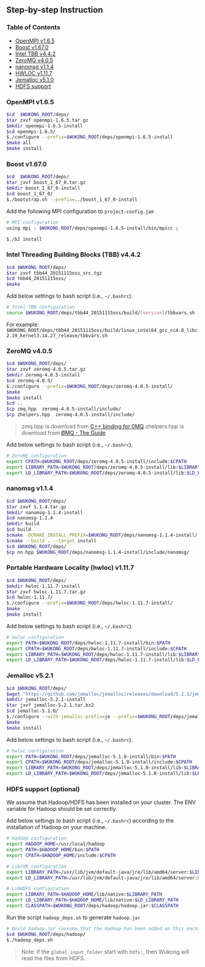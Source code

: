 ## Step-by-step Instruction

### Table of Contents

* [OpenMPI v1.6.5](#openmpi)
* [Boost v1.67.0](#boost)
* [Intel TBB v4.4.2](#tbb)
* [ZeroMQ v4.0.5](#0MQ)
* [nanomsg v1.1.4](#nanomsg)
* [HWLOC v1.11.7](#hwloc)
* [Jemalloc v5.1.0](#jemalloc)
* [HDFS support](#hdfs)

<a name="openmpi"></a>
### OpenMPI v1.6.5

```bash
$cd  $WUKONG_ROOT/deps/
$tar zxvf openmpi-1.6.5.tar.gz
$mkdir openmpi-1.6.5-install
$cd openmpi-1.6.5/
$./configure --prefix=$WUKONG_ROOT/deps/openmpi-1.6.5-install
$make all
$make install
```


<a name="boost"></a>
### Boost v1.67.0

```bash
$cd  $WUKONG_ROOT/deps/
$tar jxvf boost_1_67_0.tar.gz
$mkdir boost_1_67_0-install
$cd boost_1_67_0/
$./bootstrap.sh --prefix=../boost_1_67_0-install
```

Add the following MPI configuration to `project-config.jam`

```bash
# MPI configuration
using mpi : $WUKONG_ROOT/deps/openmpi-1.6.5-install/bin/mpicc ;
```

```bash
$./b2 install
```


<a name="tbb"></a>
### Intel Threading Building Blocks (TBB) v4.4.2

```bash
$cd $WUKONG_ROOT/deps/
$tar zxvf tbb44_20151115oss_src.tgz
$cd tbb44_20151115oss/
$make
```

Add below settings to bash script (i.e., `~/.bashrc`).

```bash
# Intel TBB configuration
source $WUKONG_ROOT/deps/tbb44_20151115oss/build/[version]/tbbvars.sh
```

For example: `$WUKONG_ROOT/deps/tbb44_20151115oss/build/linux_intel64_gcc_cc4.8_libc2.19_kernel3.14.27_release/tbbvars.sh`


<a name="0MQ"></a>
### ZeroMQ v4.0.5

```bash
$cd $WUKONG_ROOT/deps/
$tar zxvf zeromq-4.0.5.tar.gz
$mkdir zeromq-4.0.5-install
$cd zeromq-4.0.5/
$./configure --prefix=$WUKONG_ROOT/deps/zeromq-4.0.5-install/
$make
$make install
$cd ..
$cp zmq.hpp  zeromq-4.0.5-install/include/
$cp zhelpers.hpp  zeromq-4.0.5-install/include/
```

> zmq.hpp is download from [C++ binding for 0MQ](https://github.com/zeromq/cppzmq/blob/master/zmq.hpp)
> zhelpers.hpp is download from [ØMQ - The Guide](https://github.com/booksbyus/zguide/blob/master/examples/C%2B%2B/zhelpers.hpp)

Add below settings to bash script (i.e., `~/.bashrc`).

```bash
# ZeroMQ configuration
export CPATH=$WUKONG_ROOT/deps/zeromq-4.0.5-install/include:$CPATH
export LIBRARY_PATH=$WUKONG_ROOT/deps/zeromq-4.0.5-install/lib:$LIBRARY_PATH
export LD_LIBRARY_PATH=$WUKONG_ROOT/deps/zeromq-4.0.5-install/lib:$LD_LIBRARY_PATH
```

<a name="nanomsg"></a>
### nanomsg v1.1.4

```bash
$cd $WUKONG_ROOT/deps/
$tar zxvf 1.1.4.tar.gz
$mkdir nanomsg-1.1.4-install
$cd nanomsg-1.1.4
$mkdir build
$cd build
$cmake -DCMAKE_INSTALL_PREFIX=$WUKONG_ROOT/deps/nanomsg-1.1.4-install/ ..
$cmake --build . --target install
$cd $WUKONG_ROOT/deps/
$cp nn.hpp $WUKONG_ROOT/deps/nanomsg-1.1.4-install/include/nanomsg/
```

<a name="hwloc"></a>
### Portable Hardware Locality (hwloc) v1.11.7

```bash
$cd $WUKONG_ROOT/deps/
$mkdir hwloc-1.11.7-install
$tar zxvf hwloc-1.11.7.tar.gz
$cd hwloc-1.11.7/
$./configure --prefix=$WUKONG_ROOT/deps/hwloc-1.11.7-install/
$make
$make install
```

Add below settings to bash script (i.e., `~/.bashrc`).

```bash
# hwloc configuration
export PATH=$WUKONG_ROOT/deps/hwloc-1.11.7-install/bin:$PATH
export CPATH=$WUKONG_ROOT/deps/hwloc-1.11.7-install/include:$CPATH
export LIBRARY_PATH=$WUKONG_ROOT/deps/hwloc-1.11.7-install/lib:$LIBRARY_PATH
export LD_LIBRARY_PATH=$WUKONG_ROOT/deps/hwloc-1.11.7-install/lib:$LD_LIBRARY_PATH
```


<a name="jemalloc"></a>
### Jemalloc v5.2.1

```bash
$cd $WUKONG_ROOT/deps/
$wget "https://github.com/jemalloc/jemalloc/releases/download/5.2.1/jemalloc-5.2.1.tar.bz2"
$mkdir jemalloc-5.2.1-install
$tar jxvf jemalloc-5.2.1.tar.bz2
$cd jemalloc-5.1.0/
$./configure --with-jemalloc-prefix=je --prefix=$WUKONG_ROOT/deps/jemalloc-5.2.1-install/
$make
$make install
```

Add below settings to bash script (i.e., `~/.bashrc`).

```bash
# hwloc configuration
export PATH=$WUKONG_ROOT/deps/jemalloc-5.1.0-install/bin:$PATH
export CPATH=$WUKONG_ROOT/deps/jemalloc-5.1.0-install/include:$CPATH
export LIBRARY_PATH=$WUKONG_ROOT/deps/jemalloc-5.1.0-install/lib:$LIBRARY_PATH
export LD_LIBRARY_PATH=$WUKONG_ROOT/deps/jemalloc-5.1.0-install/lib:$LD_LIBRARY_PATH
```

<a name="hdfs"></a>
### HDFS support (optional)

We assume that Hadoop/HDFS has been installed on your cluster. The ENV variable for Hadoop should be set correctly.

Add below settings to bash script (i.e., `~/.bashrc`) according to the installation of Hadoop on your machine.

```bash
# Haddop configuration
export HADOOP_HOME=/usr/local/hadoop
export PATH=$HADOOP_HOME/bin:$PATH
export CPATH=$HADOOP_HOME/include:$CPATH

# LibJVM configuration
export LIBRARY_PATH=/usr/lib/jvm/default-java/jre/lib/amd64/server:$LIBRARY_PATH
export LD_LIBRARY_PATH=/usr/lib/jvm/default-java/jre/lib/amd64/server:$LD_LIBRARY_PATH

# LibHDFS configuration
export LIBRARY_PATH=$HADOOP_HOME/lib/native:$LIBRARY_PATH
export LD_LIBRARY_PATH=$HADOOP_HOME/lib/native:$LD_LIBRARY_PATH
export CLASSPATH=$WUKONG_ROOT/deps/hadoop/hadoop.jar:$CLASSPATH
```

Run the script `hadoop_deps.sh` to generate `hadoop.jar`

```bash
# Build hadoop.jar (assume that the Hadoop has been added on this machine)
$cd $WUKONG_ROOT/deps/hadoop/
$./hadoop_deps.sh
```

>Note: if the `global_input_folder` start with `hdfs:`, then Wukong will read the files from HDFS.
